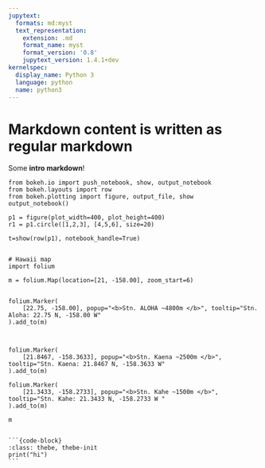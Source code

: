 ```yaml
---
jupytext:
  formats: md:myst
  text_representation:
    extension: .md
    format_name: myst
    format_version: '0.8'
    jupytext_version: 1.4.1+dev
kernelspec:
  display_name: Python 3
  language: python
  name: python3
---
```


# Markdown content is written as regular markdown

Some **intro markdown**!

```{code-cell} ipython3
from bokeh.io import push_notebook, show, output_notebook
from bokeh.layouts import row
from bokeh.plotting import figure, output_file, show
output_notebook()

p1 = figure(plot_width=400, plot_height=400)
r1 = p1.circle([1,2,3], [4,5,6], size=20)

t=show(row(p1), notebook_handle=True)

```


```{code-cell} ipython3

# Hawaii map
import folium

m = folium.Map(location=[21, -158.00], zoom_start=6)


folium.Marker(
    [22.75, -158.00], popup="<b>Stn. ALOHA ~4800m </b>", tooltip="Stn. Aloha: 22.75 N, -158.00 W"
).add_to(m)



folium.Marker(
    [21.8467, -158.3633], popup="<b>Stn. Kaena ~2500m </b>", tooltip="Stn. Kaena: 21.8467 N, -158.3633 W"
).add_to(m)

folium.Marker(
    [21.3433, -158.2733], popup="<b>Stn. Kahe ~1500m </b>", tooltip="Stn. Kahe: 21.3433 N, -158.2733 W "
).add_to(m)

m
```

```{thebe-button}
```

````{container} thebe
```{code-block} 
:class: thebe, thebe-init
print("hi")
```

````


